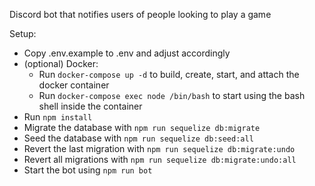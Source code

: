 Discord bot that notifies users of people looking to play a game

Setup:

* Copy .env.example to .env and adjust accordingly
* (optional) Docker:
  * Run `docker-compose up -d` to build, create, start, and attach the docker container
  * Run `docker-compose exec node /bin/bash` to start using the bash shell inside the container
* Run `npm install`
* Migrate the database with `npm run sequelize db:migrate`
* Seed the database with `npm run sequelize db:seed:all`
* Revert the last migration with `npm run sequelize db:migrate:undo`
* Revert all migrations with `npm run sequelize db:migrate:undo:all`
* Start the bot using `npm run bot`

